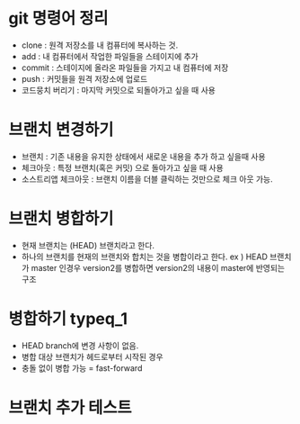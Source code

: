 # git 명령어 정리 

 - clone : 원격 저장소를 내 컴퓨터에 복사하는 것.
 - add : 내 컴퓨터에서 작업한 파일들을 스테이지에 추가
 - commit : 스테이지에 올라온 파일들을 가지고 내 컴퓨터에 저장
 - push : 커밋들을 원격 저장소에 업로드
 - 코드뭉치 버리기 : 마지막 커밋으로 되돌아가고 싶을 때 사용

 # 브랜치 변경하기
  - 브랜치 : 기존 내용을 유지한 상태에서 새로운 내용을 추가 하고 싶을때 사용
  - 체크아웃 : 특정 브랜치(혹은 커밋) 으로 돌아가고 싶을 때 사용
  - 소스트리앱 체크아웃 : 브랜치 이름을 더블 클릭하는 것만으로 체크 아웃 가능.

 # 브랜치 병합하기
  - 현재 브랜치는 (HEAD) 브랜치라고 한다.
  - 하나의 브랜치를 현재의 브랜치와 합치는 것을 병합이라고 한다.
    ex ) HEAD 브랜치가 master 인경우 version2를 병합하면 version2의 내용이 master에 반영되는 구조

 #  병합하기 typeq_1
 - HEAD branch에 변경 사항이 없음.
 - 병합 대상 브랜치가 헤드로부터 시작된 경우
 - 충돌 없이 병합 가능 = fast-forward
 
 # 브랜치 추가 테스트

 